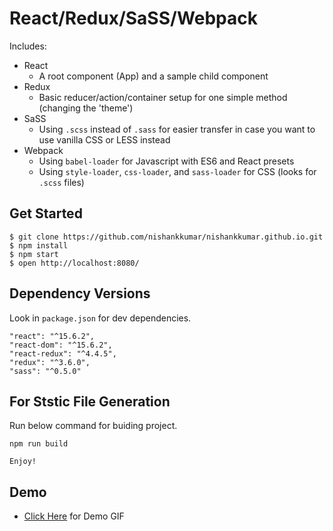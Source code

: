 React/Redux/SaSS/Webpack
=====

Includes:
- React
  - A root component (App) and a sample child component
- Redux
  - Basic reducer/action/container setup for one simple method (changing the 'theme')
- SaSS
  - Using `.scss` instead of `.sass` for easier transfer in case you want to use vanilla CSS or LESS instead
- Webpack
  - Using `babel-loader` for Javascript with ES6 and React presets
  - Using `style-loader`, `css-loader`, and `sass-loader` for CSS (looks for `.scss` files)


Get Started
------

```
$ git clone https://github.com/nishankkumar/nishankkumar.github.io.git
$ npm install
$ npm start
$ open http://localhost:8080/
```


Dependency Versions
------
Look in `package.json` for dev dependencies.

```
"react": "^15.6.2",
"react-dom": "^15.6.2",
"react-redux": "^4.4.5",
"redux": "^3.6.0",
"sass": "^0.5.0"
```


For Ststic File Generation
------
Run below command for buiding project.

```
npm run build

Enjoy!
```

Demo
------
* [Click Here](https://media.giphy.com/media/1fnZ1G9xLK4zkS1rNa/giphy.gif) for Demo GIF


